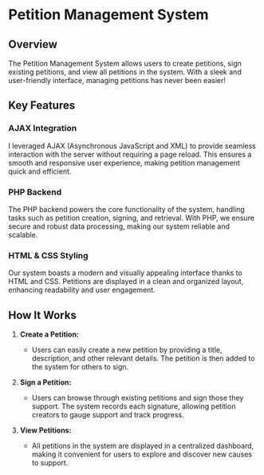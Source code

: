 # Petition Management System
## Overview

The Petition Management System allows users to create petitions, sign existing petitions, and view all petitions in the system. With a sleek and user-friendly interface, managing petitions has never been easier!

## Key Features

### AJAX Integration

I leveraged AJAX (Asynchronous JavaScript and XML) to provide seamless interaction with the server without requiring a page reload. This ensures a smooth and responsive user experience, making petition management quick and efficient.

### PHP Backend

The PHP backend powers the core functionality of the system, handling tasks such as petition creation, signing, and retrieval. With PHP, we ensure secure and robust data processing, making our system reliable and scalable.

### HTML & CSS Styling

Our system boasts a modern and visually appealing interface thanks to HTML and CSS. Petitions are displayed in a clean and organized layout, enhancing readability and user engagement.

## How It Works

1. **Create a Petition:**
   - Users can easily create a new petition by providing a title, description, and other relevant details. The petition is then added to the system for others to sign.

2. **Sign a Petition:**
   - Users can browse through existing petitions and sign those they support. The system records each signature, allowing petition creators to gauge support and track progress.

3. **View Petitions:**
   - All petitions in the system are displayed in a centralized dashboard, making it convenient for users to explore and discover new causes to support.


